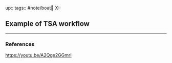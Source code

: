 up::
tags:: #note/boat🚤 
X:: 

## Example of TSA workflow



---
### References



https://youtu.be/A2Qge2GGmrI
